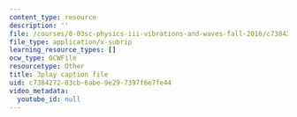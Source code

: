 ```yaml
---
content_type: resource
description: ''
file: /courses/8-03sc-physics-iii-vibrations-and-waves-fall-2016/c738427203cb6abe9e297397f6e7fe44_T2n6fVybLcU.srt
file_type: application/x-subrip
learning_resource_types: []
ocw_type: OCWFile
resourcetype: Other
title: 3play caption file
uid: c7384272-03cb-6abe-9e29-7397f6e7fe44
video_metadata:
  youtube_id: null
---
```

